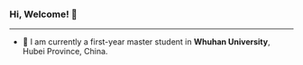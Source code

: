 ### Hi, Welcome! 👋
***
- 🏫 I am currently a first-year master student in **Whuhan University**, Hubei Province, China. 

